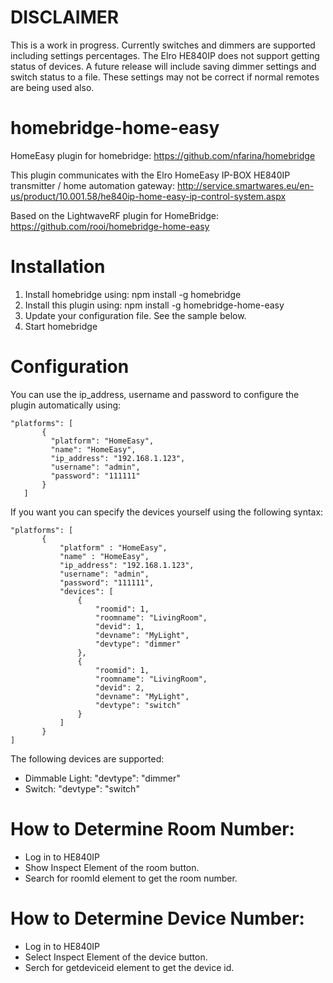 # DISCLAIMER
This is a work in progress. Currently switches and dimmers are supported including settings percentages. The Elro HE840IP does not support getting status of devices. A future release will include saving dimmer settings and switch status to a file. These settings may not be correct if normal remotes are being used also.

# homebridge-home-easy
HomeEasy plugin for homebridge: https://github.com/nfarina/homebridge

This plugin communicates with the Elro HomeEasy IP-BOX HE840IP transmitter  / home automation gateway:
http://service.smartwares.eu/en-us/product/10.001.58/he840ip-home-easy-ip-control-system.aspx

Based on the LightwaveRF plugin for HomeBridge:
https://github.com/rooi/homebridge-home-easy

# Installation

1. Install homebridge using: npm install -g homebridge
2. Install this plugin using: npm install -g homebridge-home-easy
3. Update your configuration file. See the sample below.
4. Start homebridge

# Configuration

You can use the ip_address, username and password to configure the plugin automatically using:

 ```
"platforms": [
        {
          "platform": "HomeEasy",
          "name": "HomeEasy",
          "ip_address": "192.168.1.123",
          "username": "admin",
          "password": "111111"
        }   
    ]

```

If you want you can specify the devices yourself using the following syntax:

 ```
"platforms": [
        {
            "platform" : "HomeEasy",
            "name" : "HomeEasy",
            "ip_address": "192.168.1.123",
            "username": "admin",
            "password": "111111",
            "devices": [
                {
                    "roomid": 1,
                    "roomname": "LivingRoom",
                    "devid": 1,
                    "devname": "MyLight",
                    "devtype": "dimmer"
                },
                {
                    "roomid": 1,
                    "roomname": "LivingRoom",
                    "devid": 2,
                    "devname": "MyLight",
                    "devtype": "switch"
                }
            ]
        }
]
```

The following devices are supported:
- Dimmable Light: "devtype": "dimmer"
- Switch: "devtype": "switch"

# How to Determine Room Number:

- Log in to HE840IP
- Show Inspect Element of the room button.
- Search for roomId element to get the room number.

# How to Determine Device Number:

- Log in to HE840IP
- Select Inspect Element of the device button.
- Serch for getdeviceid element to get the device id.
